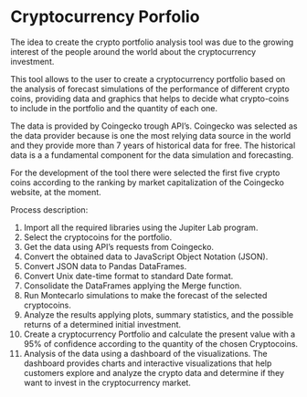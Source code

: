 # Cryptocurrency Porfolio

The idea to create the crypto portfolio analysis tool was due to the growing interest of the people around the world about the cryptocurrency investment.

This tool allows to the user to create a cryptocurrency portfolio based on the analysis of forecast simulations of the performance of different crypto coins, providing data and graphics that helps to decide what crypto-coins to include in the portfolio and the quantity of each one.

The data is provided by Coingecko trough API’s. 
Coingecko was selected as the data provider because is one the most relying data source in the world and they provide more than 7 years of historical data for free. The historical data is a a fundamental component for the data simulation and forecasting.

For the development of the tool there were selected the first five crypto coins according to the ranking by market capitalization of the Coingecko website, at the moment. 

Process description:

1. Import all the required libraries using the Jupiter Lab program. 
2. Select the cryptocoins for the portfolio.
3. Get the data using API’s requests from Coingecko.
4. Convert the obtained data to JavaScript Object Notation (JSON).
5. Convert JSON data to Pandas DataFrames.
6. Convert Unix date-time format to standard Date format.
7. Consolidate the DataFrames applying the Merge function.
8. Run Montecarlo simulations to make the forecast of the selected cryptocoins.
9. Analyze the results applying plots, summary statistics, and the possible returns of a determined initial investment.
10. Create a cryptocurrency Portfolio and calculate the present value with a 95% of confidence according to the quantity of the chosen Cryptocoins.
11. Analysis of the data using a dashboard of the visualizations. The dashboard provides charts and interactive visualizations that help customers explore and analyze the crypto data and determine if they want to invest in the cryptocurrency market. 
